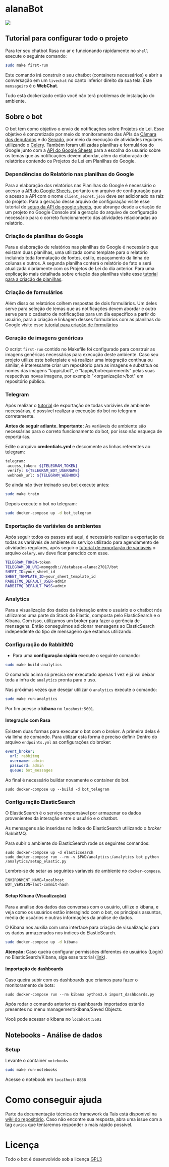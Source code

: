 # alanaBot
<!-- badges -->
<a href="https://www.gnu.org/licenses/gpl-3.0.pt-br.html"><img src="https://img.shields.io/badge/licence-GPL3-green.svg"/></a>



## Tutorial para configurar todo o projeto

Para ter seu chatbot Rasa no ar e funcionando rápidamente no `shell` execute o seguinte comando:

```sh
sudo make first-run
```

Este comando irá construir o seu chatbot (containers necessários) e abrir a conversação em um `livechat`
no canto inferior direito da sua tela. Este `mensageiro` é o **WebChat**.

Tudo está dockerizado então você não terá problemas de instalação do ambiente.

## Sobre  o bot

 O bot tem como objetivo o envio de notificações sobre Projetos de Lei. Esse objetivo é concretizado por meio do monitoramento das APIs da [Cãmara dos deputados](https://dadosabertos.camara.leg.br/swagger/api.html) e do [Senado](https://www12.senado.leg.br/dados-abertos), por meio da execução de atividades regulares utilizando o [Celery](https://docs.celeryproject.org/en/latest/getting-started/introduction.html). Também foram utilizadas planilhas e formulários do Google junto com a [API do Google Sheets](https://developers.google.com/sheets/api) para a escolha do usuário sobre os temas que as notificações devem abordar, além da elaboração de relatórios contendo os Projetos de Lei em Planilhas do Google.


### Dependências do Relatório nas planilhas do Google 

Para a elaboração dos relatórios nas Planilhas do Google é necessário o acesso a [API do Google Sheets](https://developers.google.com/sheets/api), portanto um arquivo de configuração para o acesso a API com o nome `client_secret.json` deve ser adicionado na raíz do projeto. Para a geração desse arquivo de configuração visite esse tutorial de [setup da API do google sheets](/docs/setup_google_sheet.md), que abrange desde a criação de um projeto no Google Console até a geração do arquivo de configuração necessário para o correto funcionamento das atividades relacionadas ao relatório.


### Criação de planilhas do Google

Para a elaboração de relatórios nas planilhas do Google é necessário que existam duas planilhas, uma utilizada como template para o relatório incluindo toda formatação de fontes, estilo, espaçamento da linha de colunas e outros. A segunda planilha conterá o relatório de fato e será atualizada diariamente com os Projetos de Lei do dia anterior. Para uma explicação mais detalhada sobre criação das planilhas visite esse [tutorial para a criação de planilhas](/docs/environment_variables.md).

### Criação de formulários

Além disso os relatórios colhem respostas de dois formulários. Um deles serve para seleção de temas que as notificações devem abordar e outro serve para o cadastro de notificações para um dia específico a partir do usuário, para a criação e linkagem desses formulários com as planilhas do Google visite esse [tutorial para criação de formulários](/docs/google_forms_report.md)


### Geração de imagens genéricas

O script `first-run` contido no Makefile foi configurado para construir as imagens genéricas necessárias para execução deste ambiente.
Caso seu projeto utilize este boilerplate e vá realizar uma integração contínua ou similar, é interessante
criar um repositório para as imagens e substitua os nomes das imagens "lappis/bot", e "lappis/botrequirements" pelas suas respectivas novas imagens, por exemplo "<organização>/bot" em repositório público.


### Telegram

Após realizar o [tutorial](/docs/setup_telegram.md) de exportação de todas variávies de ambiente necessárias, é possível realizar a execução do bot no telegram corretamente.

**Antes de seguir adiante. Importante:** As variáveis de ambiente são necessárias para o correto funcionamento do bot, por isso não esqueça de exportá-las.

Edite o arquivo **credentials.yml** e descomente as linhas referentes ao telegram:

```sh
telegram:
 access_token: ${TELEGRAM_TOKEN}
 verify: ${TELEGRAM_BOT_USERNAME}
 webhook_url: ${TELEGRAM_WEBHOOK}
```

Se ainda não tiver treinado seu bot execute antes:

```sh
sudo make train
```

Depois execute o bot no telegram:

```sh
sudo docker-compose up -d bot_telegram
```

### Exportação de variávies de ambientes

Após seguir todos os passos até aqui, é necessário realizar a exportação de todas as variáveis de ambiente do serviço utilizado para agendamento de atividades regulares, após seguir o [tutorial de exportação de variáveis](/docs/environment_variables.md) o arquivo `celery.env` deve ficar parecido com esse.
```sh
TELEGRAM_TOKEN=token
TELEGRAM_DB_URI=mongodb://database-alana:27017/bot
SHEET_ID=your_sheet_id
SHEET_TEMPLATE_ID=your_sheet_template_id
RABBITMQ_DEFAULT_USER=admin
RABBITMQ_DEFAULT_PASS=admin
```

### Analytics

Para a visualização dos dados da interação entre o usuário e o chatbot nós utilizamos uma parte da Stack do Elastic, composta pelo ElasticSearch e o Kibana. Com isso, utilizamos um broker para fazer a gerência de mensagens. Então conseguimos adicionar mensagens ao ElasticSearch independente do tipo de mensageiro que estamos utilizando.

### Configuração do RabbitMQ

* Para uma **configuração rápida** execute o seguinte comando:

```sh
sudo make build-analytics
```

O comando acima só precisa ser executado apenas 1 vez e já vai deixar toda a infra de `analytics` pronta para o uso.

Nas próximas vezes que desejar utilizar o `analytics` execute o comando:

```sh
sudo make run-analytics
```

Por fim acesse o **kibana** no `locahost:5601`.


#### Integração com Rasa

Existem duas formas para executar o bot com o *broker*. A primeira delas é via linha de comando.
Para utilizar esta forma é preciso definir Dentro do arquivo `endpoints.yml` as configurações do broker:

```yml
event_broker:
  url: rabbitmq
  username: admin
  password: admin
  queue: bot_messages
```

Ao final é necessário buildar novamente o container do bot.

```
sudo docker-compose up --build -d bot_telegram
```

### Configuração ElasticSearch

O ElasticSearch é o serviço responsável por armazenar os dados provenientes da interação entre o usuário e o chatbot.

As mensagens são inseridas no índice do ElasticSearch utilizando o *broker* RabbitMQ.

Para subir o ambiente do ElasticSearch rode os seguintes comandos:

```
sudo docker-compose up -d elasticsearch
sudo docker-compose run --rm -v $PWD/analytics:/analytics bot python /analytics/setup_elastic.py
```

Lembre-se de setar as seguintes variaveis de ambiente no `docker-compose`.

```
ENVIRONMENT_NAME=localhost
BOT_VERSION=last-commit-hash
```

#### Setup Kibana (Visualização)

Para a análise dos dados das conversas com o usuário, utilize o kibana, e veja como os usuários estão interagindo com o bot, os principais assuntos, média de usuários e outras informações da análise de dados.

O Kibana nos auxilia com uma interface para criação de visualização para os dados armazenados nos índices do ElasticSearch.

```sh
sudo docker-compose up -d kibana
```

**Atenção:** Caso queira configurar permissões diferentes de usuários (Login) no ElasticSearch/Kibana, siga esse tutorial ([link](https://github.com/lappis-unb/rasa-ptbr-boilerplate/tree/master/docs/setup_user_elasticsearch.md)).

#### Importação de dashboards

Caso queira subir com os dashboards que criamos para fazer o monitoramento de bots:

```
sudo docker-compose run --rm kibana python3.6 import_dashboards.py
```

Após rodar o comando anterior os dashboards importados estarão presentes no menu management/kibana/Saved Objects.

Você pode acessar o kibana no `locahost:5601`

## Notebooks - Análise de dados

### Setup

Levante o container `notebooks`

```sh
sudo make run-notebooks
```

Acesse o notebook em `localhost:8888`

# Como conseguir ajuda

Parte da documentação técnica do framework da Tais está disponível na
[wiki do repositório](https://github.com/lappis-unb/tais/wiki). Caso não encontre sua resposta, abra uma issue
com a tag `duvida` que tentaremos responder o mais rápido possível.


# Licença

Todo o bot é desenvolvido sob a licença
[GPL3](https://github.com/lappis-unb/rasa-ptbr-boilerplate/blob/master/LICENSE)